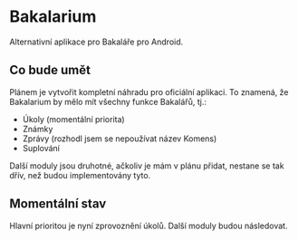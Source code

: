 # Bakalarium
Alternativní aplikace pro Bakaláře pro Android.

## Co bude umět
Plánem je vytvořit kompletní náhradu pro oficiální aplikaci. To znamená, že Bakalarium by mělo mít všechny funkce Bakalářů, tj.:
* Úkoly (momentální priorita)
* Známky
* Zprávy (rozhodl jsem se nepoužívat název Komens)
* Suplování

Další moduly jsou druhotné, ačkoliv je mám v plánu přidat, nestane se tak dřív, než budou implementovány tyto.

## Momentální stav
Hlavní prioritou je nyní zprovoznění úkolů. Další moduly budou následovat.
